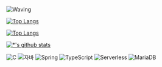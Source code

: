 ![Waving](https://capsule-render.vercel.app/api?type=venom&height=300&color=gradient&text=Hi,%20I'm%20DongWook&reversal=false&fontAlign=50&animation=fadeIn&fontColor=black)

[![Top Langs](https://github-readme-stats.vercel.app/api/top-langs/?username=dongwook258&layout=compact)](https://github.com/dongwook258/githubreadme-stats)

[![Top Langs](https://github-readme-stats.vercel.app/api/top-langs/?username=dongwook258)](https://github.com/dongwook258/github-readme-stats)

[![*'s github stats](https://github-readme-stats.vercel.app/api?username=dongwook258&show_icons=true&theme=radical)](https://github.com/dongwook258)

![C](https://img.shields.io/badge/-C-123456?style=flat-square&logo=C&logoColor=black)
![자바](https://img.shields.io/badge/-자바-007396?style=flat&logo=Java&logoColor=ffffff)
![Spring](https://img.shields.io/badge/-Spring-6DB33F?style=for-the-badge&logo=Spring&logoColor=white)
![TypeScript](https://img.shields.io/badge/-TypeScript-3178C6?style=flatsquare&logo=TypeScript&logoColor=white)
![Serverless](https://img.shields.io/badge/-Serverless-FD5750?style=flatsquare&logo=Serverless&logoColor=magenta)
![MariaDB](https://img.shields.io/badge/-MariaDB-1F305F?style=flat-square&logo=mariadb&logoColor=white)
